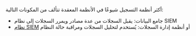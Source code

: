 أكثر أنظمة التسجيل شيوعًا في الأنظمة المعقدة تتألف من المكونات التالية:

* جامع البيانات: يقبل السجلات من عدة مصادر ويمرر السجلات إلى نظام SIEM
* [نظام SIEM](https://www.wallarm.com/what/siem-whats-security-information-and-event-management-technology-part-1) أو أنظمة إدارة السجلات: يُستخدم لتحليل السجلات ومراقبة حالة النظام